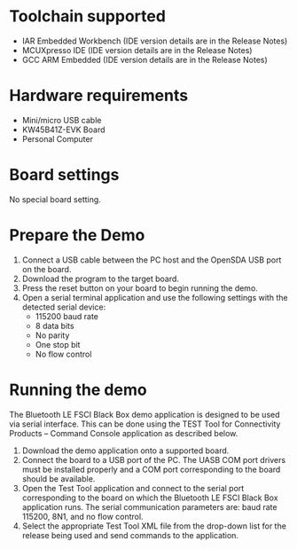 Toolchain supported
===================
- IAR Embedded Workbench (IDE version details are in the Release Notes)
- MCUXpresso IDE (IDE version details are in the Release Notes)
- GCC ARM Embedded (IDE version details are in the Release Notes)

Hardware requirements
=====================
- Mini/micro USB cable
- KW45B41Z-EVK Board
- Personal Computer

Board settings
==============
No special board setting.

Prepare the Demo
================
1.  Connect a USB cable between the PC host and the OpenSDA USB port on the board.
2.  Download the program to the target board.
3.  Press the reset button on your board to begin running the demo.
4.  Open a serial terminal application and use the following settings with the detected serial device:
    - 115200 baud rate
    - 8 data bits
    - No parity
    - One stop bit
    - No flow control

Running the demo
================
The Bluetooth LE FSCI Black Box demo application is designed to be used via serial interface. This can be done using the TEST Tool for Connectivity Products – Command Console application as described below.
1. Download the demo application onto a supported board.
2. Connect the board to a USB port of the PC. The UASB COM port drivers must be installed properly and a COM port corresponding to the board should be available.
3. Open the Test Tool application and connect to the serial port corresponding to the board on which the Bluetooth LE FSCI Black Box application runs. The serial communication parameters are: baud rate 115200, 8N1, and no flow control.
4. Select the appropriate Test Tool XML file from the drop-down list for the release being used and send commands to the application.